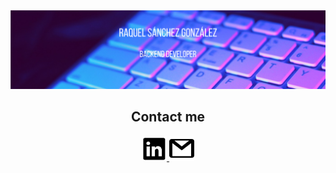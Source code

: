 <img src="readme.png">

<h2 align="center">Contact me</h2>
<p align="center">
<a href="https://www.linkedin.com/in/raquel-s%C3%A1nchez-gonz%C3%A1lez-24905b1bb/" target="_blank">
    <img src="linkedin_logo.png", width="40">
  </a>
  <a href="mailto:raquelsglez99@gmail.com" target="_blank">
        <img src="gmail_logo.png" width="40">
  </a>
    </p>